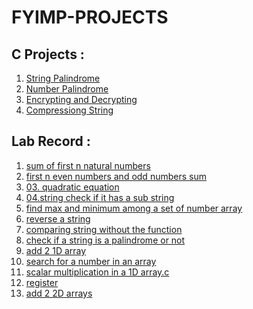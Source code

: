 # FYIMP-PROJECTS
## C Projects : 
1. [String Palindrome](/CProgramming/StringPalindrome.c)
2. [Number Palindrome](/CProgramming/NumberPalindrome.c)
3. [Encrypting and Decrypting](/CProgramming/Crypt.c)
4. [Compressiong String](/CProgramming/Compressing.c)

## Lab Record :


 1. [sum of first n natural numbers](/LabRecord/01.sum%20of%20first%20n%20natural%20numbers.c) <br>
 2. [first n even numbers and odd numbers sum](/LabRecord/02.%20first%20n%20even%20numbers%20and%20odd%20numbers%20sum.c)<br>
 3. [03. quadratic equation](LabRecord/03.quadratic%20equation.c)<br>
 4. [04.string check if it has a sub string](/LabRecord/04.string%20check%20if%20it%20has%20a%20sub%20string.c)<br>
 5. [find max and minimum among a set of number array ](/LabRecord/05.find%20max%20and%20minimum%20among%20a%20set%20of%20number%20array%20.c)<br>
 6. [reverse a string](/LabRecord/06.reverse%20a%20string%20.c)<br>
 7. [comparing string without the function](/LabRecord/07.comparing%20string%20without%20the%20function.c)<br>
 8. [check if a string is a palindrome or not](/LabRecord/08.check%20if%20a%20string%20is%20a%20palindrome%20or%20not.c)<br>
 9. [add 2 1D array](/LabRecord/09.add%202%201D%20array.c)<br>
 10. [search for a number in an array](/LabRecord/10.%20search%20for%20a%20number%20in%20an%20array.c)<br>
 11. [scalar multiplication in a 1D array.c](/LabRecord/11.%20scalar%20multiplication%20in%20a%201D%20array.c)<br>
 12. [register](/LabRecord/12.%20register.c)<br>
 13. [add 2 2D arrays](/LabRecord/13.%20add%202%202D%20arrays.c)<br>

